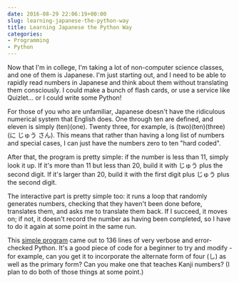```yaml
---
date: 2016-08-29 22:06:19+00:00
slug: learning-japanese-the-python-way
title: Learning Japanese the Python Way
categories:
- Programming
- Python
---
```


Now that I'm in college, I'm taking a lot of non-computer science classes, and one of them is Japanese. I'm just starting out, and I need to be able to rapidly read numbers in Japanese and think about them without translating them consciously. I could make a bunch of flash cards, or use a service like Quizlet... or I could write some Python!

For those of you who are unfamiliar, Japanese doesn't have the ridiculous numerical system that English does. One through ten are defined, and eleven is simply (ten)(one). Twenty three, for example, is (two)(ten)(three) (に じゅう さん). This means that rather than having a long list of numbers and special cases, I can just have the numbers zero to ten "hard coded".

After that, the program is pretty simple: if the number is less than 11, simply look it up. If it's more than 11 but less than 20, build it with じゅう plus the second digit. If it's larger than 20, build it with the first digit plus じゅう plus the second digit.

The interactive part is pretty simple too: it runs a loop that randomly generates numbers, checking that they haven't been done before, translates them, and asks me to translate them back. If I succeed, it moves on; if not, it doesn't record the number as having been completed, so I have to do it again at some point in the same run.

This [simple program](https://gist.github.com/leotindall/ecb9dcbe44091b9f077d0cb4e0147b0a) came out to 136 lines of very verbose and error-checked Python. It's a good piece of code for a beginner to try and modify - for example, can you get it to incorporate the alternate form of four (し) as well as the primary form? Can you make one that teaches Kanji numbers? (I plan to do both of those things at some point.)
